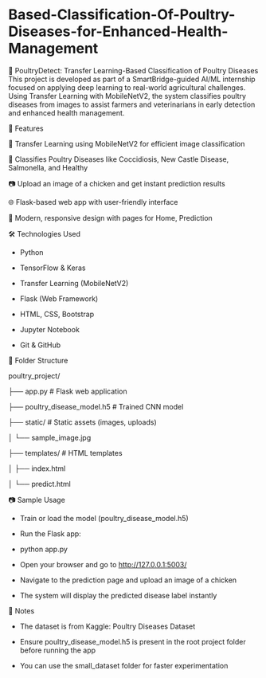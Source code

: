 # Based-Classification-Of-Poultry-Diseases-for-Enhanced-Health-Management
🐔 PoultryDetect: Transfer Learning-Based Classification of Poultry Diseases
This project is developed as part of a SmartBridge-guided AI/ML internship focused on applying deep learning to real-world agricultural challenges. Using Transfer Learning with MobileNetV2, the system classifies poultry diseases from images to assist farmers and veterinarians in early detection and enhanced health management.

🚀 Features

🧠 Transfer Learning using MobileNetV2 for efficient image classification

🐔 Classifies Poultry Diseases like Coccidiosis, New Castle Disease, Salmonella, and Healthy

📷 Upload an image of a chicken and get instant prediction results

🌐 Flask-based web app with user-friendly interface

🎨 Modern, responsive design with pages for Home, Prediction

🛠 Technologies Used

* Python
  
* TensorFlow & Keras

* Transfer Learning (MobileNetV2)

* Flask (Web Framework)

* HTML, CSS, Bootstrap

* Jupyter Notebook

* Git & GitHub

📁 Folder Structure

poultry_project/

├── app.py                       # Flask web application

├── poultry_disease_model.h5     # Trained CNN model

├── static/                      # Static assets (images, uploads)

│   └── sample_image.jpg

├── templates/                   # HTML templates

│   ├── index.html

│   └── predict.html

📷 Sample Usage

* Train or load the model (poultry_disease_model.h5)

* Run the Flask app:

* python app.py

* Open your browser and go to http://127.0.0.1:5003/

* Navigate to the prediction page and upload an image of a chicken

* The system will display the predicted disease label instantly

📌 Notes

* The dataset is from Kaggle: Poultry Diseases Dataset

* Ensure poultry_disease_model.h5 is present in the root project folder before running the app

* You can use the small_dataset folder for faster experimentation
  


